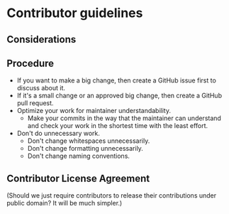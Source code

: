 # Contributor guidelines

## Considerations

## Procedure

- If you want to make a big change, then create a GitHub issue first to discuss about it.
- If it's a small change or an approved big change, then create a GitHub pull request.
- Optimize your work for maintainer understandability.
    - Make your commits in the way that the maintainer can understand and check your work in the shortest time with the least effort.
- Don't do unnecessary work.
    - Don't change whitespaces unnecessarily.
    - Don't change formatting unnecessarily.
    - Don't change naming conventions.

## Contributor License Agreement

(Should we just require contributors to release their contributions under public domain?
It will be much simpler.)
